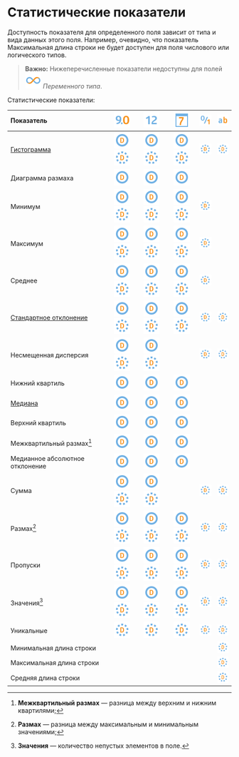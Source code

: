 # Статистические показатели

Доступность показателя для определенного поля зависит от типа и вида данных этого поля. Например, очевидно, что показатель Максимальная длина строки не будет доступен для поля числового или логического типов.

>**Важно:** Нижеперечисленные показатели недоступны для полей ![](../../media/app/icons/datatype-18/datatype-default-06.svg) *Переменного типа*.

Статистические показатели:

|Показатель|![](../../media/app/icons/datatype-18/datatype-default-03.svg) |![](../../media/app/icons/datatype-18/datatype-default-02.svg) |![](../../media/app/icons/datatype-18/datatype-default-05.svg) |![](../../media/app/icons/datatype-18/datatype-default-04.svg)|![](../../media/app/icons/datatype-18/datatype-default-01.svg)|
|:-|:-:|:-:|:-:|:-:|:-:|
|[Гистограмма](https://wiki.loginom.ru/articles/histogram.html)|![](../../media/app/icons/datatype-18/datatype-default-08.svg)![](../../media/app/icons/datatype-18/datatype-default-09.svg)|![](../../media/app/icons/datatype-18/datatype-default-08.svg) ![](../../media/app/icons/datatype-18/datatype-default-09.svg)|![](../../media/app/icons/datatype-18/datatype-default-08.svg) ![](../../media/app/icons/datatype-18/datatype-default-09.svg)|![](../../media/app/icons/datatype-18/datatype-default-09.svg)|![](../../media/app/icons/datatype-18/datatype-default-09.svg)|
|Диаграмма размаха|![](../../media/app/icons/datatype-18/datatype-default-08.svg)|![](../../media/app/icons/datatype-18/datatype-default-08.svg)|![](../../media/app/icons/datatype-18/datatype-default-08.svg)|||
|Минимум|![](../../media/app/icons/datatype-18/datatype-default-08.svg)![](../../media/app/icons/datatype-18/datatype-default-09.svg)|![](../../media/app/icons/datatype-18/datatype-default-08.svg) ![](../../media/app/icons/datatype-18/datatype-default-09.svg)|![](../../media/app/icons/datatype-18/datatype-default-08.svg) ![](../../media/app/icons/datatype-18/datatype-default-09.svg)|![](../../media/app/icons/datatype-18/datatype-default-09.svg)||
|Максимум|![](../../media/app/icons/datatype-18/datatype-default-08.svg)![](../../media/app/icons/datatype-18/datatype-default-09.svg)|![](../../media/app/icons/datatype-18/datatype-default-08.svg) ![](../../media/app/icons/datatype-18/datatype-default-09.svg)|![](../../media/app/icons/datatype-18/datatype-default-08.svg) ![](../../media/app/icons/datatype-18/datatype-default-09.svg)|![](../../media/app/icons/datatype-18/datatype-default-09.svg)||
|Среднее|![](../../media/app/icons/datatype-18/datatype-default-08.svg)![](../../media/app/icons/datatype-18/datatype-default-09.svg)|![](../../media/app/icons/datatype-18/datatype-default-08.svg) ![](../../media/app/icons/datatype-18/datatype-default-09.svg)|![](../../media/app/icons/datatype-18/datatype-default-08.svg) ![](../../media/app/icons/datatype-18/datatype-default-09.svg)|![](../../media/app/icons/datatype-18/datatype-default-09.svg)||
|[Стандартное отклонение](https://wiki.loginom.ru/articles/mean-square-deviation.html)|![](../../media/app/icons/datatype-18/datatype-default-08.svg)![](../../media/app/icons/datatype-18/datatype-default-09.svg)|![](../../media/app/icons/datatype-18/datatype-default-08.svg) ![](../../media/app/icons/datatype-18/datatype-default-09.svg)|![](../../media/app/icons/datatype-18/datatype-default-08.svg) ![](../../media/app/icons/datatype-18/datatype-default-09.svg)|![](../../media/app/icons/datatype-18/datatype-default-09.svg)| ![](../../media/app/icons/datatype-18/datatype-default-09.svg)|
|Несмещенная дисперсия|![](../../media/app/icons/datatype-18/datatype-default-08.svg)![](../../media/app/icons/datatype-18/datatype-default-09.svg)|![](../../media/app/icons/datatype-18/datatype-default-08.svg) ![](../../media/app/icons/datatype-18/datatype-default-09.svg)||![](../../media/app/icons/datatype-18/datatype-default-09.svg)|![](../../media/app/icons/datatype-18/datatype-default-09.svg)|
|Нижний квартиль|![](../../media/app/icons/datatype-18/datatype-default-08.svg)|![](../../media/app/icons/datatype-18/datatype-default-08.svg)|![](../../media/app/icons/datatype-18/datatype-default-08.svg)|||
|[Медиана](https://wiki.loginom.ru/articles/median.html)|![](../../media/app/icons/datatype-18/datatype-default-08.svg)|![](../../media/app/icons/datatype-18/datatype-default-08.svg)|![](../../media/app/icons/datatype-18/datatype-default-08.svg)|||
|Верхний квартиль|![](../../media/app/icons/datatype-18/datatype-default-08.svg)|![](../../media/app/icons/datatype-18/datatype-default-08.svg)|![](../../media/app/icons/datatype-18/datatype-default-08.svg)|||
|Межквартильный размах[^1]|![](../../media/app/icons/datatype-18/datatype-default-08.svg)|![](../../media/app/icons/datatype-18/datatype-default-08.svg)|![](../../media/app/icons/datatype-18/datatype-default-08.svg)|||
|Медианное абсолютное отклонение|![](../../media/app/icons/datatype-18/datatype-default-08.svg)|![](../../media/app/icons/datatype-18/datatype-default-08.svg)|![](../../media/app/icons/datatype-18/datatype-default-08.svg)|||
|Сумма|![](../../media/app/icons/datatype-18/datatype-default-08.svg)![](../../media/app/icons/datatype-18/datatype-default-09.svg)|![](../../media/app/icons/datatype-18/datatype-default-08.svg) ![](../../media/app/icons/datatype-18/datatype-default-09.svg)||![](../../media/app/icons/datatype-18/datatype-default-09.svg)|![](../../media/app/icons/datatype-18/datatype-default-09.svg)|
|Размах[^2]|![](../../media/app/icons/datatype-18/datatype-default-08.svg)![](../../media/app/icons/datatype-18/datatype-default-09.svg)|![](../../media/app/icons/datatype-18/datatype-default-08.svg) ![](../../media/app/icons/datatype-18/datatype-default-09.svg)|![](../../media/app/icons/datatype-18/datatype-default-08.svg) ![](../../media/app/icons/datatype-18/datatype-default-09.svg)|![](../../media/app/icons/datatype-18/datatype-default-09.svg)|![](../../media/app/icons/datatype-18/datatype-default-09.svg)|
|Пропуски|![](../../media/app/icons/datatype-18/datatype-default-08.svg)![](../../media/app/icons/datatype-18/datatype-default-09.svg)|![](../../media/app/icons/datatype-18/datatype-default-08.svg) ![](../../media/app/icons/datatype-18/datatype-default-09.svg)|![](../../media/app/icons/datatype-18/datatype-default-08.svg) ![](../../media/app/icons/datatype-18/datatype-default-09.svg)|![](../../media/app/icons/datatype-18/datatype-default-09.svg)|![](../../media/app/icons/datatype-18/datatype-default-09.svg)|
|Значения[^3]|![](../../media/app/icons/datatype-18/datatype-default-08.svg)![](../../media/app/icons/datatype-18/datatype-default-09.svg)|![](../../media/app/icons/datatype-18/datatype-default-08.svg) ![](../../media/app/icons/datatype-18/datatype-default-09.svg)|![](../../media/app/icons/datatype-18/datatype-default-08.svg) ![](../../media/app/icons/datatype-18/datatype-default-09.svg)|![](../../media/app/icons/datatype-18/datatype-default-09.svg)|![](../../media/app/icons/datatype-18/datatype-default-09.svg)|
|Уникальные|![](../../media/app/icons/datatype-18/datatype-default-09.svg)| ![](../../media/app/icons/datatype-18/datatype-default-09.svg)|![](../../media/app/icons/datatype-18/datatype-default-09.svg)|![](../../media/app/icons/datatype-18/datatype-default-09.svg)|![](../../media/app/icons/datatype-18/datatype-default-09.svg)|
|Минимальная длина строки|||||![](../../media/app/icons/datatype-18/datatype-default-09.svg)|
|Максимальная длина строки|||||![](../../media/app/icons/datatype-18/datatype-default-09.svg)|
|Средняя длина строки|||||![](../../media/app/icons/datatype-18/datatype-default-09.svg)|

[^1]: **Межквартильный размах** — разница между верхним и нижним квартилями;
[^2]: **Размах** — разница между максимальным и минимальным значениями;
[^3]: **Значения** — количество непустых элементов в поле.
